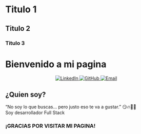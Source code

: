 # Titulo 1
## Titulo 2
### Titulo 3

# Bienvenido a mi pagina

<p align="center">
  <a href="https://www.linkedin.com/in/COMANDANTE-ASTRONAUTA/" target="_blank">
    <img alt="LinkedIn" src="https://img.shields.io/badge/LinkedIn-0077B5?style=for-the-badge&logo=linkedin&logoColor=white" />
  </a>
  <a href="https://github.com/COMANDANTE-ASTRONAUTA" target="_blank">
    <img alt="GitHub" src="https://img.shields.io/badge/GitHub-181717?style=for-the-badge&logo=github&logoColor=white" />
  </a>
  <a href="mailto:edy0611@hotmail.com">
    <img alt="Email" src="https://img.shields.io/badge/Email-D14836?style=for-the-badge&logo=gmail&logoColor=white" />
  </a>
</p>

## ¿Quien soy?
“No soy lo que buscas… pero justo eso te va a gustar.” 😏🔥💬👀 <br>
Soy desarrollador Full Stack

### ¡GRACIAS POR VISITAR MI PAGINA!
